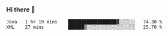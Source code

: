 ### Hi there 👋

<!--
**urzz/urzz** is a ✨ _special_ ✨ repository because its `README.md` (this file) appears on your GitHub profile.

Here are some ideas to get you started:

- 🔭 I’m currently working on ...
- 🌱 I’m currently learning ...
- 👯 I’m looking to collaborate on ...
- 🤔 I’m looking for help with ...
- 💬 Ask me about ...
- 📫 How to reach me: ...
- 😄 Pronouns: ...
- ⚡ Fun fact: ...
-->

<!--START_SECTION:waka-->
```text
Java   1 hr 19 mins    ██████████████████▓░░░░░░   74.30 % 
XML    27 mins         ██████▒░░░░░░░░░░░░░░░░░░   25.70 % 
```
<!--END_SECTION:waka-->
